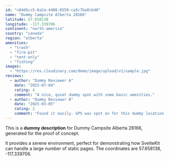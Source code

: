 ```yaml
---
id: "c84d5cc5-6a2a-4408-8559-ca5c7ba8cb40"
name: "Dummy Campsite Alberta 28166"
latitude: 57.658138
longitude: -117.339706
continent: "north-america"
country: "canada"
region: "alberta"
amenities:
  - "trash"
  - "fire-pit"
  - "tent-only"
  - "fishing"
images:
  - "https://res.cloudinary.com/demo/image/upload/v1/sample.jpg"
reviews:
  - author: "Dummy Reviewer A"
    date: "2025-07-04"
    rating: 4
    comment: "A nice, quiet dummy spot with some basic amenities."
  - author: "Dummy Reviewer B"
    date: "2025-03-05"
    rating: 2
    comment: "Found it easily. GPS was spot on for this dummy location."
---
```


This is a **dummy description** for Dummy Campsite Alberta 28166, generated for the proof of concept.

It provides a serene environment, perfect for demonstrating how SvelteKit can handle a large number of static pages. The coordinates are 57.658138, -117.339706.
